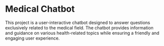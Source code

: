 # Medical Chatbot

This project is a user-interactive chatbot designed to answer questions exclusively related to the medical field. The chatbot provides information and guidance on various health-related topics while ensuring a friendly and engaging user experience.
